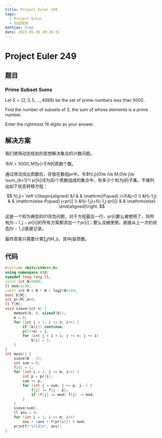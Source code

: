 ```yaml
---
title: Project Euler 249
tags:
  - Project Euler
  - 动态规划
mathjax: true
date: 2022-05-30 20:28:31
---
```


<escape><!-- more --></escape>

# Project Euler 249

## 题目

### Prime Subset Sums

Let $S = \{2, 3, 5, \dots, 4999\}$ be the set of prime numbers less than $5000$.

Find the number of subsets of $S$, the sum of whose elements is a prime number.

Enter the rightmost $16$ digits as your answer.

## 解决方案

我们使用动态规划的思想解决集合的计数问题。

令$N=5000,M$为小于$N$的质数个数。

通过筛法找出质数后，存放在数组$pr$中。令$f(i,j)(0\le i\le M,0\le j\le \sum_{k=1}^i pr[k])$为前$i$个质数组成的集合中，有多少个和为$j$的子集。不难列出如下状态转移方程：

$$
f(i,j)=
\left \{\begin{aligned}
  &1  & & \mathrm{if\quad} i=0\&j=0 \\
  &f(i-1,j) & & \mathrm{else if\quad} j<pr[i] \\
  &f(i-1,j)+f(i-1,j-pr[i]) & & \mathrm{else}
\end{aligned}\right.
$$

这是一个较为典型的01背包问题，对于方程最后一行，$pr[i]$要么被使用了，将所有$f(i-1,j-pr[i])$的所有方案都添加一个$pr[i]$；要么没被使用，直接从上一次的状态$f(i-1,j)$直接记录。

最终答案只需要计算$\sum_{j}f(M,j)$，其中$j$是质数。

## 代码

```C++
#include <bits/stdc++.h>
using namespace std;
typedef long long ll;
const int N=5000;
ll mod=1e16;
const int M = N * N / log2(N)+24;
bool b[M];
int pr[M],m=0;
ll f[M];
void sieve(int n) {
    memset(b, 0, sizeof(b));
    m = 0;
    for (int i = 2; i <= n; i++) {
        if (b[i]) continue;
        pr[++m] = i;
        for (int j = i + i; j <= n; j += i)
            b[j] = 1;
    }
}
int main() {
    sieve(N - 1);
    int sum = 0;
    f[0] = 1;
    for (int i = 1; i <= m; i++) {
        int p = pr[i];
        sum += p;
        for (int j = sum; j >= p; j--) {
            f[j] += f[j - p];
            if (f[j] >= mod) f[j] -= mod;
        }
    }
    sieve(sum);
    ll ans = 0;
    for (int i = 1; i <= m; i++)
        ans = (ans + f[pr[i]]) % mod;
    printf("%lld\n", ans);
}
```

